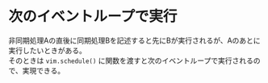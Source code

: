 # 次のイベントループで実行

非同期処理Aの直後に同期処理Bを記述すると先にBが実行されるが、Aのあとに実行したいときがある。  
そのときは `vim.schedule()` に関数を渡すと次のイベントループで実行されるので、実現できる。
